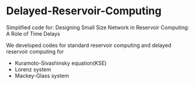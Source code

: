 # Delayed-Reservoir-Computing

Simplified code for: Designing Small Size Network in Reservoir Computing: A Role of Time Delays

We developed codes for standard reservoir computing and delayed reservoir computing for
- Kuramoto-Sivashinsky equation(KSE)
- Lorenz system
- Mackey-Glass system
